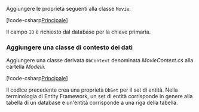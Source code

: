 Aggiungere le proprietà seguenti alla classe `Movie`:

[!code-csharp[Principale](../../tutorials/razor-pages/razor-pages-start/sample/RazorPagesMovie/Models/MovieNoEF.cs?name=snippet_MovieNoEF)]

Il campo `ID` è richiesto dal database per la chiave primaria.

<a name="dc"></a>
### <a name="add-a-database-context-class"></a>Aggiungere una classe di contesto dei dati

Aggiungere una classe derivata `DbContext` denominata *MovieContext.cs* alla cartella *Modelli*.

[!code-csharp[Principale](../../tutorials/razor-pages/razor-pages-start/sample/RazorPagesMovie/Models/MovieContext.cs)]

Il codice precedente crea una proprietà `DbSet` per il set di entità. Nella terminologia di Entity Framework, un set di entità corrisponde in genere alla tabella di un database e un'entità corrisponde a una riga della tabella.
